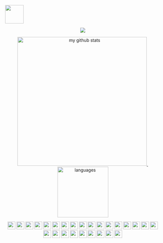 <div >
<!-- top left -->
<a href="#" click="alert()">
    <img src="https://s1.ax1x.com/2020/10/09/0rnzJH.gif" width="60" height="60"/>
</a>

<!-- thropy -->
<a href="https://blog.hvkcoder.me/love">
    <p align="center">
        <img src="https://github-profile-trophy.vercel.app/?username=SilenceHVK&column=7&theme=onedark"/>
    </p>
</a>

<!-- status codes -->
<a align="center" href="https://blog.hvkcoder.me/love">
    <p align="center">
    <img src="https://github-readme-stats.vercel.app/api?username=SilenceHVK&show_icons=true&theme=tokyonight" alt="my github stats" width="420"/>&nbsp;<img src="https://github-readme-stats.vercel.app/api/top-langs/?username=SilenceHVK&layout=compact&theme=tokyonight" alt="languages" height="165">
    </p>
</a>

<!-- programming langs i work-->
<p align="center">
<img src="https://blog.hvkcoder.me/icons/ruby/ruby-original.svg" width="25px" height="25px"/>
<img src="https://blog.hvkcoder.me/icons/angularjs/angularjs-original.svg" width="25px" height="25px"/>
<img src="https://blog.hvkcoder.me/icons/scala/scala-original.svg" width="25px" height="25px"/>
<img src="https://blog.hvkcoder.me/icons/swift/swift-original.svg" width="25px" height="25px"/>
<img src="https://blog.hvkcoder.me/icons/ubuntu/ubuntu-plain.svg" width="25px" height="25px"/>
<img src="https://blog.hvkcoder.me/icons/gitlab/gitlab-original.svg" width="25px" height="25px"/>
<img src="https://blog.hvkcoder.me/icons/javascript/javascript-original.svg" width="25px" height="25px"/>
<img src="https://blog.hvkcoder.me/icons/python/python-original.svg" width="25px" height="25px"/>
<img src="https://blog.hvkcoder.me/icons/nodejs/nodejs-original.svg" width="25px" height="25px"/>
<img src="https://blog.hvkcoder.me/icons/vuejs/vuejs-original.svg" width="25px" height="25px"/>
<img src="https://blog.hvkcoder.me/icons/android/android-original.svg" width="25px" height="25px"/>
<img src="https://blog.hvkcoder.me/icons/electron/electron-original.svg" width="25px" height="25px"/>
<img src="https://blog.hvkcoder.me/icons/c/c-original.svg" width="25px" height="25px"/>
<img src="https://blog.hvkcoder.me/icons/react/react-original.svg" width="25px" height="25px"/>
<img src="https://blog.hvkcoder.me/icons/windows8/windows8-original.svg" width="25px" height="25px"/>
<img src="https://blog.hvkcoder.me/icons/typescript/typescript-original.svg" width="25px" height="25px"/>
<img src="https://blog.hvkcoder.me/icons/krakenjs/krakenjs-original.svg" width="25px" height="25px"/>
<img src="https://blog.hvkcoder.me/icons/java/java-original.svg" width="25px" height="25px"/>
<img src="https://blog.hvkcoder.me/icons/go/go-original.svg" width="25px" height="25px"/>
<img src="https://blog.hvkcoder.me/icons/php/php-original.svg" width="25px" height="25px"/>
<img src="https://blog.hvkcoder.me/icons/csharp/csharp-original.svg" width="25px" height="25px"/>
<img src="https://blog.hvkcoder.me/icons/cplusplus/cplusplus-original.svg" width="25px" height="25px"/>
<img src="https://blog.hvkcoder.me/icons/github/github-original.svg" width="25px" height="25px"/>
<img src="https://blog.hvkcoder.me/icons/apple/apple-original.svg" width="25px" height="25px"/>
<img src="https://blog.hvkcoder.me/icons/rust/rust-plain.svg" width="25px" height="25px"/>
<img src="https://blog.hvkcoder.me/icons/atom/atom-original.svg" width="25px" height="25px"/>
</p>

